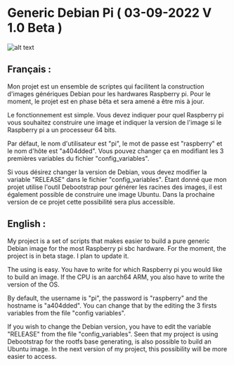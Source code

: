 # Generic Debian Pi ( 03-09-2022 V 1.0 Beta )

![alt text](https://i.imgur.com/tWxxdRX.png)

## Français : 

Mon projet est un ensemble de scriptes qui facilitent la construction d'images génériques Debian pour les hardwares Raspberry pi. Pour le moment, le projet est en phase bêta et sera amené a être mis à jour. 

Le fonctionnement est simple. Vous devez indiquer pour quel Raspberry pi vous souhaitez construire une image et indiquer la version de l'image si le Raspberry pi a un processeur 64 bits. 

Par défaut, le nom d'utilisateur est "pi", le mot de passe est "raspberry" et le nom d'hôte est "a404dded". Vous pouvez changer ça en modifiant les 3 premières variables du fichier "config_variables". 

Si vous désirez changer la version de Debian, vous devez modifier la variable "RELEASE" dans le fichier "config_variables". Étant donné que mon projet utilise l'outil Debootstrap pour générer les racines des images, il est également possible de construire une image Ubuntu. Dans la prochaine version de ce projet cette possibilité sera plus accessible.

## English : 

My project is a set of scripts that makes easier to build a pure generic Debian image for the most Raspberry pi sbc hardware. For the moment, the project is in beta stage. I plan to update it. 

The using is easy. You have to write for which Raspberry pi you would like to build an image. If the CPU is an aarch64 ARM, you also have to write the version of the OS. 

By default, the username is "pi", the password is "raspberry" and the hostname is "a404dded". You can change that by the editing the 3 firsts variables from the file "config variables".

If you wish to change the Debian version, you have to edit the variable "RELEASE" from the file "config_variables". Seen that my project is using Debootstrap for the rootfs base generating, is also possible to build an Ubuntu image. In the next version of my project, this possibility will be more easier to access. 
